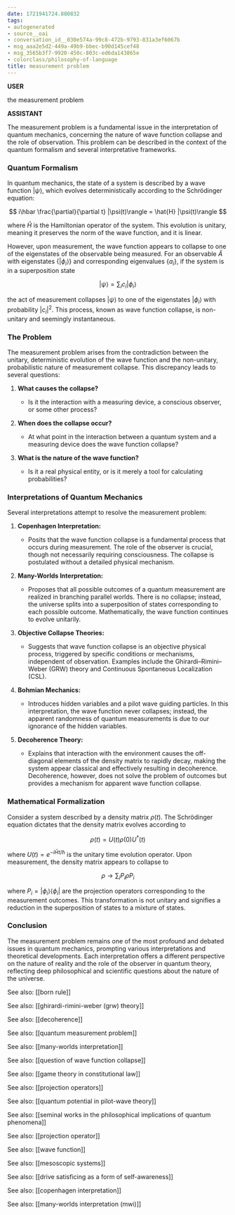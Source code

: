 ```yaml
---
date: 1721941724.880832
tags:
- autogenerated
- source__oai
- conversation_id__030e574a-99c8-472b-9793-831a3ef6067b
- msg_aaa2e5d2-449a-49b9-bbec-b90d145cef48
- msg_3565b3f7-9920-450c-803c-ed6da143865e
- colorclass/philosophy-of-language
title: measurement problem
---
```


**USER**

the measurement problem


**ASSISTANT**

The measurement problem is a fundamental issue in the interpretation of quantum mechanics, concerning the nature of wave function collapse and the role of observation. This problem can be described in the context of the quantum formalism and several interpretative frameworks.

### Quantum Formalism

In quantum mechanics, the state of a system is described by a wave function $|\psi\rangle$, which evolves deterministically according to the Schrödinger equation:

$$
i\hbar \frac{\partial}{\partial t} |\psi(t)\rangle = \hat{H} |\psi(t)\rangle
$$

where $\hat{H}$ is the Hamiltonian operator of the system. This evolution is unitary, meaning it preserves the norm of the wave function, and it is linear.

However, upon measurement, the wave function appears to collapse to one of the eigenstates of the observable being measured. For an observable $\hat{A}$ with eigenstates $\{|\phi_i\rangle\}$ and corresponding eigenvalues $\{a_i\}$, if the system is in a superposition state

$$
|\psi\rangle = \sum_i c_i |\phi_i\rangle
$$

the act of measurement collapses $|\psi\rangle$ to one of the eigenstates $|\phi_i\rangle$ with probability $|c_i|^2$. This process, known as wave function collapse, is non-unitary and seemingly instantaneous.

### The Problem

The measurement problem arises from the contradiction between the unitary, deterministic evolution of the wave function and the non-unitary, probabilistic nature of measurement collapse. This discrepancy leads to several questions:

1. **What causes the collapse?** 
   - Is it the interaction with a measuring device, a conscious observer, or some other process?

2. **When does the collapse occur?**
   - At what point in the interaction between a quantum system and a measuring device does the wave function collapse?

3. **What is the nature of the wave function?**
   - Is it a real physical entity, or is it merely a tool for calculating probabilities?

### Interpretations of Quantum Mechanics

Several interpretations attempt to resolve the measurement problem:

1. **Copenhagen Interpretation:**
   - Posits that the wave function collapse is a fundamental process that occurs during measurement. The role of the observer is crucial, though not necessarily requiring consciousness. The collapse is postulated without a detailed physical mechanism.

2. **Many-Worlds Interpretation:**
   - Proposes that all possible outcomes of a quantum measurement are realized in branching parallel worlds. There is no collapse; instead, the universe splits into a superposition of states corresponding to each possible outcome. Mathematically, the wave function continues to evolve unitarily.

3. **Objective Collapse Theories:**
   - Suggests that wave function collapse is an objective physical process, triggered by specific conditions or mechanisms, independent of observation. Examples include the Ghirardi–Rimini–Weber (GRW) theory and Continuous Spontaneous Localization (CSL).

4. **Bohmian Mechanics:**
   - Introduces hidden variables and a pilot wave guiding particles. In this interpretation, the wave function never collapses; instead, the apparent randomness of quantum measurements is due to our ignorance of the hidden variables.

5. **Decoherence Theory:**
   - Explains that interaction with the environment causes the off-diagonal elements of the density matrix to rapidly decay, making the system appear classical and effectively resulting in decoherence. Decoherence, however, does not solve the problem of outcomes but provides a mechanism for apparent wave function collapse.

### Mathematical Formalization

Consider a system described by a density matrix $\rho(t)$. The Schrödinger equation dictates that the density matrix evolves according to

$$
\rho(t) = U(t)\rho(0)U^\dagger(t)
$$

where $U(t) = e^{-i\hat{H}t/\hbar}$ is the unitary time evolution operator. Upon measurement, the density matrix appears to collapse to

$$
\rho \to \sum_i P_i \rho P_i
$$

where $P_i = |\phi_i\rangle\langle\phi_i|$ are the projection operators corresponding to the measurement outcomes. This transformation is not unitary and signifies a reduction in the superposition of states to a mixture of states.

### Conclusion

The measurement problem remains one of the most profound and debated issues in quantum mechanics, prompting various interpretations and theoretical developments. Each interpretation offers a different perspective on the nature of reality and the role of the observer in quantum theory, reflecting deep philosophical and scientific questions about the nature of the universe.

See also: [[born rule]]


See also: [[ghirardi-rimini-weber (grw) theory]]


See also: [[decoherence]]


See also: [[quantum measurement problem]]


See also: [[many-worlds interpretation]]


See also: [[question of wave function collapse]]


See also: [[game theory in constitutional law]]


See also: [[projection operators]]


See also: [[quantum potential in pilot-wave theory]]


See also: [[seminal works in the philosophical implications of quantum phenomena]]


See also: [[projection operator]]


See also: [[wave function]]


See also: [[mesoscopic systems]]


See also: [[drive satisficing as a form of self-awareness]]


See also: [[copenhagen interpretation]]


See also: [[many-worlds interpretation (mwi)]]